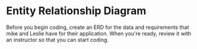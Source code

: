 # Entity Relationship Diagram

Before you begin coding, create an ERD for the data and requirements that mike and Leslie have for their application. When you're ready, review it with an instructor so that you can start coding.
